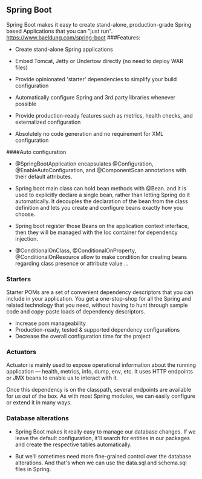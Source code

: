 ## Spring Boot
Spring Boot makes it easy to create stand-alone, production-grade Spring based Applications that you can "just run".
https://www.baeldung.com/spring-boot
###Features: 
* Create stand-alone Spring applications
  
*  Embed Tomcat, Jetty or Undertow directly (no need to deploy WAR files)
  
*  Provide opinionated 'starter' dependencies to simplify your build configuration
  
*  Automatically configure Spring and 3rd party libraries whenever possible
  
*  Provide production-ready features such as metrics, health checks, and externalized configuration
  
*  Absolutely no code generation and no requirement for XML configuration

####Auto configuration
* @SpringBootApplication encapsulates @Configuration, @EnableAutoConfiguration, and @ComponentScan annotations with their default attributes.

* Spring boot main class can hold bean methods with @Bean. and it is used to explicitly declare a single bean, rather than letting Spring do it automatically. It decouples the declaration of the bean from the class definition and lets you create and configure beans exactly how you choose.

* Spring boot register those Beans on the application context interface, then they will be managed with the Ioc container for dependency injection.

* @ConditionalOnClass, @ConditionalOnProperty, @ConditionalOnResource allow to make condition for creating beans regarding class presence or attribute value ...

### Starters
Starter POMs are a set of convenient dependency descriptors that you can include in your application. You get a one-stop-shop for all the Spring and related technology that you need, without having to hunt through sample code and copy-paste loads of dependency descriptors.
* Increase pom manageability
* Production-ready, tested & supported dependency configurations
* Decrease the overall configuration time for the project

### Actuators
Actuator is mainly used to expose operational information about the running application — health, metrics, info, dump, env, etc. It uses HTTP endpoints or JMX beans to enable us to interact with it.

Once this dependency is on the classpath, several endpoints are available for us out of the box. As with most Spring modules, we can easily configure or extend it in many ways.

### Database alterations
 * Spring Boot makes it really easy to manage our database changes. If we leave the default configuration, it'll search for entities in our packages and create the respective tables automatically.

 * But we'll sometimes need more fine-grained control over the database alterations. And that's when we can use the data.sql and schema.sql files in Spring.